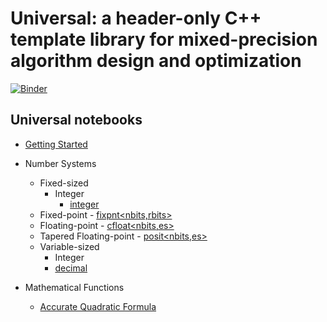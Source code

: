 # Universal: a header-only C++ template library for mixed-precision algorithm design and optimization

[![Binder](https://mybinder.org/badge_logo.svg)](https://mybinder.org/v2/gh/stillwater-sc/universal-notebook/main?filepath=notebooks%2Fintro_universal.ipynb)

## Universal notebooks

* [Getting Started](https://mybinder.org/v2/gh/stillwater-sc/universal-notebook/main?filepath=notebooks%2Fgetting_started.ipynb)

* Number Systems
    - Fixed-sized
    	* Integer
		    - [integer<nbits>](https://mybinder.org/v2/gh/stillwater-sc/universal-notebook/main?filepath=notebooks%2Fintro_integer.ipynb)
	* Fixed-point
		    - [fixpnt<nbits,rbits>](https://mybinder.org/v2/gh/stillwater-sc/universal-notebook/main?filepath=notebooks%2Fintro_fixpnt.ipynb)
	* Floating-point
		    - [cfloat<nbits,es>](https://mybinder.org/v2/gh/stillwater-sc/universal-notebook/main?filepath=notebooks%2Fintro_cfloat.ipynb)
	* Tapered Floating-point
		    - [posit<nbits,es>](https://mybinder.org/v2/gh/stillwater-sc/universal-notebook/main?filepath=notebooks%2Fintro_posit.ipynb)
    - Variable-sized
    	* Integer
	    - [decimal](https://mybinder.org/v2/gh/stillwater-sc/universal-notebook/main?filepath=notebooks%2Fintro_decimal.ipynb)

* Mathematical Functions
    - [Accurate Quadratic Formula](https://mybinder.org/v2/gh/stillwater-sc/universal-notebook/main?filepath=notebooks%2Faccurate_quadratic.ipynb)

